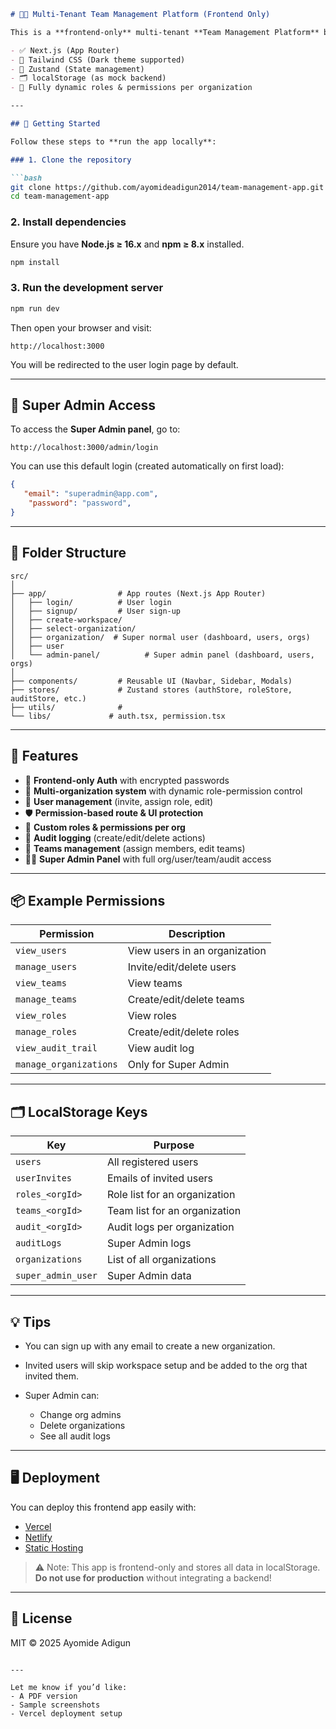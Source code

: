  

````markdown
# 🧑‍💼 Multi-Tenant Team Management Platform (Frontend Only)

This is a **frontend-only** multi-tenant **Team Management Platform** built with:

- ✅ Next.js (App Router)
- 🎨 Tailwind CSS (Dark theme supported)
- 🧠 Zustand (State management)
- 🗂 localStorage (as mock backend)
- 🔐 Fully dynamic roles & permissions per organization

---

## 🚀 Getting Started

Follow these steps to **run the app locally**:

### 1. Clone the repository

```bash
git clone https://github.com/ayomideadigun2014/team-management-app.git
cd team-management-app
````

### 2. Install dependencies

Ensure you have **Node.js ≥ 16.x** and **npm ≥ 8.x** installed.

```bash
npm install
```

### 3. Run the development server

```bash
npm run dev
```

Then open your browser and visit:

```
http://localhost:3000
```

You will be redirected to the user login page by default.

---

## 🧪 Super Admin Access

To access the **Super Admin panel**, go to:

```
http://localhost:3000/admin/login
```

You can use this default login (created automatically on first load):

```json
{
   "email": "superadmin@app.com",
    "password": "password",
}
```

---

## 📁 Folder Structure

```
src/
│
├── app/                # App routes (Next.js App Router)
│   ├── login/          # User login
│   ├── signup/         # User sign-up
│   ├── create-workspace/
│   ├── select-organization/
│   ├── organization/  # Super normal user (dashboard, users, orgs)
│   ├── user
│   └── admin-panel/          # Super admin panel (dashboard, users, orgs)
│
├── components/         # Reusable UI (Navbar, Sidebar, Modals)
├── stores/             # Zustand stores (authStore, roleStore, auditStore, etc.)
├── utils/              #
└── libs/             # auth.tsx, permission.tsx
```

---

## 🧠 Features

* 🔐 **Frontend-only Auth** with encrypted passwords
* 🏢 **Multi-organization system** with dynamic role-permission control
* 👤 **User management** (invite, assign role, edit)
* 🛡 **Permission-based route & UI protection**
* 🧩 **Custom roles & permissions per org**
* 📜 **Audit logging** (create/edit/delete actions)
* 👥 **Teams management** (assign members, edit teams)
* 👨‍💼 **Super Admin Panel** with full org/user/team/audit access

---

## 📦 Example Permissions

| Permission             | Description                   |
| ---------------------- | ----------------------------- |
| `view_users`           | View users in an organization |
| `manage_users`         | Invite/edit/delete users      |
| `view_teams`           | View teams                    |
| `manage_teams`         | Create/edit/delete teams      |
| `view_roles`           | View roles                    |
| `manage_roles`         | Create/edit/delete roles      |
| `view_audit_trail`     | View audit log                |
| `manage_organizations` | Only for Super Admin          |

---

## 🗂 LocalStorage Keys

| Key                | Purpose                       |
| ------------------ | ----------------------------- |
| `users`            | All registered users          |
| `userInvites`      | Emails of invited users       |
| `roles_<orgId>`    | Role list for an organization |
| `teams_<orgId>`    | Team list for an organization |
| `audit_<orgId>`    | Audit logs per organization   |
| `auditLogs`        | Super Admin logs              |
| `organizations`    | List of all organizations     |
| `super_admin_user` | Super Admin data              |

---

## 💡 Tips

* You can sign up with any email to create a new organization.
* Invited users will skip workspace setup and be added to the org that invited them.
* Super Admin can:

  * Change org admins
  * Delete organizations
  * See all audit logs

---

## 🖥 Deployment

You can deploy this frontend app easily with:

* [Vercel](https://vercel.com/)
* [Netlify](https://netlify.com/)
* [Static Hosting](https://pages.github.com/)

> ⚠ Note: This app is frontend-only and stores all data in localStorage. **Do not use for production** without integrating a backend!

---

## 📄 License

MIT © 2025 Ayomide Adigun

```

---

Let me know if you’d like:
- A PDF version
- Sample screenshots
- Vercel deployment setup
```
